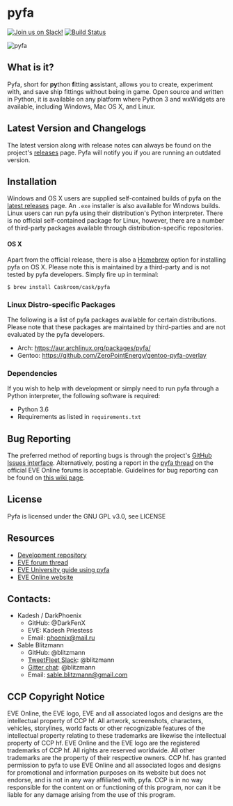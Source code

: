 # pyfa

[![Join us on Slack!](https://pyfainvite.azurewebsites.net/badge.svg)](https://pyfainvite.azurewebsites.net/) [![Build Status](https://travis-ci.org/pyfa-org/Pyfa.svg?branch=master)](https://travis-ci.org/pyfa-org/Pyfa)

![pyfa](https://cloud.githubusercontent.com/assets/3904767/10271512/af385ef2-6ade-11e5-8f67-52b8b1e4c797.PNG)

## What is it?

Pyfa, short for **py**thon **f**itting **a**ssistant, allows you to create, experiment with, and save ship fittings without being in game. Open source and written in Python, it is available on any platform where Python 3 and wxWidgets are available, including Windows, Mac OS X, and Linux.

## Latest Version and Changelogs
The latest version along with release notes can always be found on the project's [releases](https://github.com/pyfa-org/Pyfa/releases) page. Pyfa will notify you if you are running an outdated version.

## Installation
Windows and OS X users are supplied self-contained builds of pyfa on the [latest releases](https://github.com/pyfa-org/Pyfa/releases/latest) page. An `.exe` installer is also available for Windows builds. Linux users can run pyfa using their distribution's Python interpreter. There is no official self-contained package for Linux, however, there are a number of third-party packages available through distribution-specific repositories.

#### OS X

Apart from the official release, there is also a [Homebrew](http://brew.sh) option for installing pyfa on OS X. Please note this is maintained by a third-party and is not tested by pyfa developers. Simply fire up in terminal:
```
$ brew install Caskroom/cask/pyfa
```

### Linux Distro-specific Packages
The following is a list of pyfa packages available for certain distributions. Please note that these packages are maintained by third-parties and are not evaluated by the pyfa developers.

* Arch: https://aur.archlinux.org/packages/pyfa/
* Gentoo: https://github.com/ZeroPointEnergy/gentoo-pyfa-overlay

### Dependencies
If you wish to help with development or simply need to run pyfa through a Python interpreter, the following software is required:

* Python 3.6
* Requirements as listed in `requirements.txt`

## Bug Reporting
The preferred method of reporting bugs is through the project's [GitHub Issues interface](https://github.com/pyfa-org/Pyfa/issues). Alternatively, posting a report in the [pyfa thread](https://forums.eveonline.com/t/27156) on the official EVE Online forums is acceptable. Guidelines for bug reporting can be found on [this wiki page](https://github.com/pyfa-org/Pyfa/wiki/Bug-Reporting). 

## License
Pyfa is licensed under the GNU GPL v3.0, see LICENSE

## Resources
* [Development repository](https://github.com/pyfa-org/Pyfa)
* [EVE forum thread](https://forums.eveonline.com/t/27156)
* [EVE University guide using pyfa](https://wiki.eveuniversity.org/PYFA)
* [EVE Online website](http://www.eveonline.com/)

## Contacts:
* Kadesh / DarkPhoenix
    * GitHub: @DarkFenX
    * EVE: Kadesh Priestess
    * Email: phoenix@mail.ru
* Sable Blitzmann
    * GitHub: @blitzmann
    * [TweetFleet Slack](https://www.fuzzwork.co.uk/tweetfleet-slack-invites/): @blitzmann
    * [Gitter chat](https://gitter.im/pyfa-org/Pyfa): @blitzmann
    * Email: sable.blitzmann@gmail.com

## CCP Copyright Notice
EVE Online, the EVE logo, EVE and all associated logos and designs are the intellectual property of CCP hf. All artwork, screenshots, characters, vehicles, storylines, world facts or other recognizable features of the intellectual property relating to these trademarks are likewise the intellectual property of CCP hf. EVE Online and the EVE logo are the registered trademarks of CCP hf. All rights are reserved worldwide. All other trademarks are the property of their respective owners. CCP hf. has granted permission to pyfa to use EVE Online and all associated logos and designs for promotional and information purposes on its website but does not endorse, and is not in any way affiliated with, pyfa. CCP is in no way responsible for the content on or functioning of this program, nor can it be liable for any damage arising from the use of this program.
